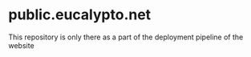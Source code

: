 # public.eucalypto.net
This repository is only there as a part of the deployment pipeline of the website
